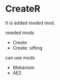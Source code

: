 # CreateR
It is added moded mod.

needed mods
+ Create
+ Create: sifting

can use mods
+ Mekanism
+ AE2
